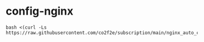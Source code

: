 # config-nginx
```shell
bash <(curl -Ls https://raw.githubusercontent.com/co2f2e/subscription/main/nginx_auto_config.sh)
```
